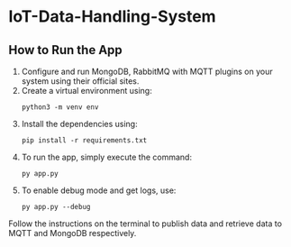 
# IoT-Data-Handling-System

## How to Run the App

1. Configure and run MongoDB, RabbitMQ with MQTT plugins on your system using their official sites.
2. Create a virtual environment using: 
    ```
    python3 -m venv env
    ```
3. Install the dependencies using: 
    ```
    pip install -r requirements.txt
    ```
4. To run the app, simply execute the command: 
    ```
    py app.py
    ```
5. To enable debug mode and get logs, use: 
    ```
    py app.py --debug
    ```

Follow the instructions on the terminal to publish data and retrieve data to MQTT and MongoDB respectively.


